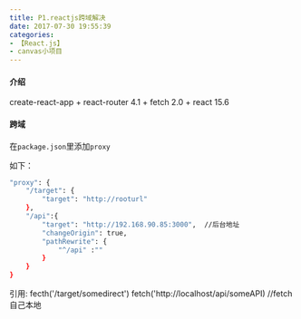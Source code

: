 ```yaml
---
title: P1.reactjs跨域解决
date: 2017-07-30 19:55:39
categories:
- 【React.js】
- canvas小项目
---
```



#### 介绍

create-react-app + react-router 4.1 + fetch 2.0 + react 15.6

<!--more-->


#### 跨域

在`package.json`里添加`proxy`

如下：

```bash
"proxy": {
    "/target": {
        "target": "http://rooturl"
    },
    "/api":{
        "target": "http://192.168.90.85:3000",  //后台地址
        "changeOrigin": true,
        "pathRewrite": {
            "^/api" :""
        }
    }
}
```
引用: fecth('/target/somedirect')
      fetch('http://localhost/api/someAPI)  //fetch自己本地



